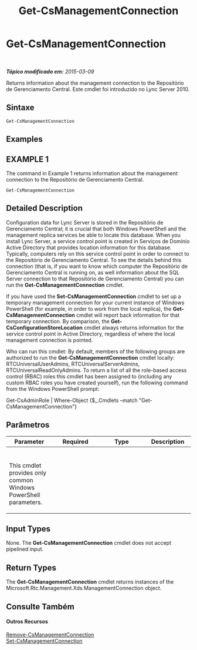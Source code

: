 ﻿---
title: Get-CsManagementConnection
TOCTitle: Get-CsManagementConnection
ms:assetid: b0e2377c-6aab-45d8-b71d-0d37c6f6dae3
ms:mtpsurl: https://technet.microsoft.com/pt-br/library/Gg412849(v=OCS.15)
ms:contentKeyID: 49307815
ms.date: 05/19/2016
mtps_version: v=OCS.15
ms.translationtype: HT
---

# Get-CsManagementConnection

 

_**Tópico modificado em:** 2015-03-09_

Returns information about the management connection to the Repositório de Gerenciamento Central. Este cmdlet foi introduzido no Lync Server 2010.

## Sintaxe

    Get-CsManagementConnection

## Examples

## EXAMPLE 1

The command in Example 1 returns information about the management connection to the Repositório de Gerenciamento Central.

    Get-CsManagementConnection

## Detailed Description

Configuration data for Lync Server is stored in the Repositório de Gerenciamento Central; it is crucial that both Windows PowerShell and the management replica services be able to locate this database. When you install Lync Server, a service control point is created in Serviços de Domínio Active Directory that provides location information for this database. Typically, computers rely on this service control point in order to connect to the Repositório de Gerenciamento Central. To see the details behind this connection (that is, if you want to know which computer the Repositório de Gerenciamento Central is running on, as well information about the SQL Server connection to that Repositório de Gerenciamento Central) you can run the **Get-CsManagementConnection** cmdlet.

If you have used the **Set-CsManagementConnection** cmdlet to set up a temporary management connection for your current instance of Windows PowerShell (for example, in order to work from the local replica), the **Get-CsManagementConnection** cmdlet will report back information for that temporary connection. By comparison, the **Get-CsConfigurationStoreLocation** cmdlet always returns information for the service control point in Active Directory, regardless of where the local management connection is pointed.

Who can run this cmdlet: By default, members of the following groups are authorized to run the **Get-CsManagementConnection** cmdlet locally: RTCUniversalUserAdmins, RTCUniversalServerAdmins, RTCUniversalReadOnlyAdmins. To return a list of all the role-based access control (RBAC) roles this cmdlet has been assigned to (including any custom RBAC roles you have created yourself), run the following command from the Windows PowerShell prompt:

Get-CsAdminRole | Where-Object {$\_.Cmdlets –match "Get-CsManagementConnection"}

## Parâmetros


<table>
<colgroup>
<col style="width: 25%" />
<col style="width: 25%" />
<col style="width: 25%" />
<col style="width: 25%" />
</colgroup>
<thead>
<tr class="header">
<th>Parameter</th>
<th>Required</th>
<th>Type</th>
<th>Description</th>
</tr>
</thead>
<tbody>
<tr class="odd">
<td><p></p></td>
<td><p></p></td>
<td><p></p></td>
<td><p></p></td>
</tr>
<tr class="even">
<td><p>This cmdlet provides only common Windows PowerShell parameters.</p></td>
<td> </td>
<td> </td>
<td> </td>
</tr>
</tbody>
</table>


## Input Types

None. The **Get-CsManagementConnection** cmdlet does not accept pipelined input.

## Return Types

The **Get-CsManagementConnection** cmdlet returns instances of the Microsoft.Rtc.Management.Xds.ManagementConnection object.

## Consulte Também

#### Outros Recursos

[Remove-CsManagementConnection](remove-csmanagementconnection.md)  
[Set-CsManagementConnection](set-csmanagementconnection.md)

